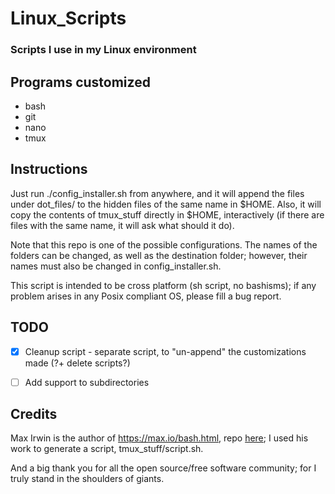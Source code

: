 # Linux_Scripts #

### Scripts I use in my Linux environment ###


## Programs customized ##

 - bash
 - git
 - nano
 - tmux


## Instructions ##

Just run ./config_installer.sh from anywhere, and it will append the
files under dot_files/ to the hidden files of the same name in
$HOME. Also, it will copy the contents of tmux_stuff directly in
$HOME, interactively (if there are files with the same name, it
will ask what should it do).

Note that this repo is one of the possible configurations.
The names of the folders can be changed, as well as the destination
folder; however, their names must also be changed in
config_installer.sh.

This script is intended to be cross platform (sh script, no bashisms);
if any problem arises in any Posix compliant OS, please fill a bug
report.


## TODO ##

 - [x] Cleanup script - separate script, to "un-append" the
       customizations made (?+ delete scripts?)

 - [ ] Add support to subdirectories


## Credits ##

Max Irwin is the author of https://max.io/bash.html, repo
[here](https://github.com/binarymax); I used his work to generate a
script, tmux_stuff/script.sh.

And a big thank you for all the open source/free software community;
for I truly stand in the shoulders of giants.
